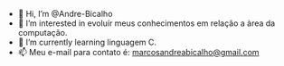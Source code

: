- 👋 Hi, I’m @Andre-Bicalho
- 👀 I’m interested in evoluír meus conhecimentos em relação a àrea da computação.
- 🌱 I’m currently learning linguagem C.
- 📫 Meu e-mail para contato é: marcosandreabicalho@gmail.com

<!---
Andre-Bicalho/Andre-Bicalho is a ✨ special ✨ repository because its `README.md` (this file) appears on your GitHub profile.
You can click the Preview link to take a look at your changes.
--->
